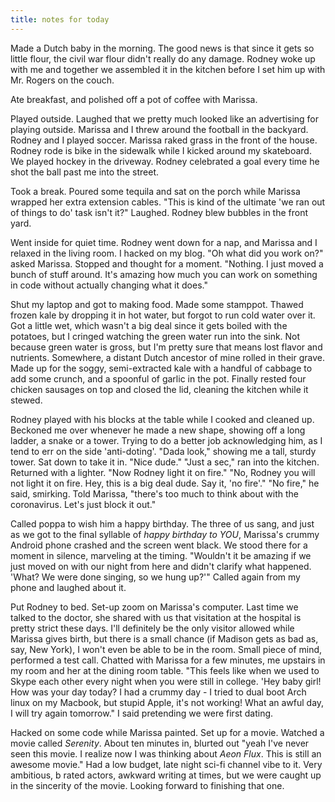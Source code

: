 ```yaml
---
title: notes for today
---
```


Made a Dutch baby in the morning.  The good news is that since it gets
so little flour, the civil war flour didn't really do any damage.
Rodney woke up with me and together we assembled it in the kitchen
before I set him up with Mr. Rogers on the couch.

Ate breakfast, and polished off a pot of coffee with Marissa.

Played outside.  Laughed that we pretty much looked like an
advertising for playing outside.  Marissa and I threw around the
football in the backyard.  Rodney and I played soccer.  Marissa raked
grass in the front of the house.  Rodney rode is bike in the sidewalk
while I kicked around my skateboard.  We played hockey in the
driveway.  Rodney celebrated a goal every time he shot the ball past
me into the street.

Took a break.  Poured some tequila and sat on the porch while Marissa
wrapped her extra extension cables.  "This is kind of the ultimate 'we
ran out of things to do' task isn't it?"  Laughed.  Rodney blew
bubbles in the front yard.

Went inside for quiet time.  Rodney went down for a nap, and Marissa
and I relaxed in the living room.  I hacked on my blog.  "Oh what did
you work on?" asked Marissa.  Stopped and thought for a moment.
"Nothing.  I just moved a bunch of stuff around.  It's amazing how
much you can work on something in code without actually changing what
it does."

Shut my laptop and got to making food.  Made some stamppot.  Thawed
frozen kale by dropping it in hot water, but forgot to run cold water
over it.  Got a little wet, which wasn't a big deal since it gets
boiled with the potatoes, but I cringed watching the green water run
into the sink.  Not because green water is gross, but I'm pretty sure
that means lost flavor and nutrients.  Somewhere, a distant Dutch
ancestor of mine rolled in their grave.  Made up for the soggy,
semi-extracted kale with a handful of cabbage to add some crunch, and
a spoonful of garlic in the pot.  Finally rested four chicken sausages
on top and closed the lid, cleaning the kitchen while it stewed.

Rodney played with his blocks at the table while I cooked and cleaned
up.  Beckoned me over whenever he made a new shape, showing off a long
ladder, a snake or a tower.  Trying to do a better job acknowledging
him, as I tend to err on the side 'anti-doting'.  "Dada look," showing
me a tall, sturdy tower.  Sat down to take it in.  "Nice dude."  "Just
a sec," ran into the kitchen.  Returned with a lighter.  "Now Rodney
light it on fire."  "No, Rodney you will not light it on fire.  Hey,
this is a big deal dude.  Say it, 'no fire'."  "No fire," he said,
smirking.  Told Marissa, "there's too much to think about with the
coronavirus.  Let's just block it out."

Called poppa to wish him a happy birthday.  The three of us sang, and
just as we got to the final syllable of _happy birthday to YOU_,
Marissa's crummy Android phone crashed and the screen went black.  We
stood there for a moment in silence, marveling at the timing.
"Wouldn't it be amazing if we just moved on with our night from here
and didn't clarify what happened.  'What?  We were done singing, so we
hung up?'"  Called again from my phone and laughed about it.

Put Rodney to bed.  Set-up zoom on Marissa's computer.  Last time we
talked to the doctor, she shared with us that visitation at the
hospital is pretty strict these days.  I'll definitely be the only
visitor allowed while Marissa gives birth, but there is a small chance
(if Madison gets as bad as, say, New York), I won't even be able to be
in the room.  Small piece of mind, performed a test call.  Chatted
with Marissa for a few minutes, me upstairs in my room and her at the
dining room table.  "This feels like when we used to Skype each other
every night when you were still in college.  'Hey baby girl!  How was
your day today?  I had a crummy day - I tried to dual boot Arch linux
on my Macbook, but stupid Apple, it's not working!  What an awful day,
I will try again tomorrow." I said pretending we were first dating.

Hacked on some code while Marissa painted.  Set up for a movie.
Watched a movie called _Serenity_.  About ten minutes in, blurted out
"yeah I've never seen this movie.  I realize now I was thinking about
_Aeon Flux_.  This is still an awesome movie."  Had a low budget, late
night sci-fi channel vibe to it.  Very ambitious, b rated actors,
awkward writing at times, but we were caught up in the sincerity of
the movie.  Looking forward to finishing that one.
